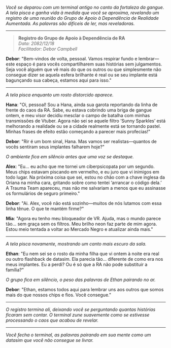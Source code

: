 _Você se deparou com um terminal antigo no canto da fortaleza da gangue. A tela pisca e ganha vida à medida que você se aproxima, revelando um registro de uma reunião do Grupo de Apoio à Dependência de Realidade Aumentada. As palavras são difíceis de ler, mas reveladoras._

---

> **Registro do Grupo de Apoio à Dependência de RA**  
> _Data: 2082/12/18_  
> _Facilitador: Debor Campbell_

**Debor**: "Bem-vindos de volta, pessoal. Vamos respirar fundo e lembrar—este espaço é para vocês compartilharem suas histórias sem julgamentos. Seja você alguém que vê mais do que os outros ou que simplesmente não consegue dizer se aquela esfera brilhante é real ou se seu implante está bagunçando sua cabeça, estamos aqui para isso."

---

_A tela pisca enquanto um rosto distorcido aparece._

**Hana**: "Oi, pessoal! Sou a Hana, ainda sua garota reportando da linha de frente do caos da RA. Sabe, eu estava cobrindo uma briga de gangue ontem, e meu visor decidiu mesclar o campo de batalha com minhas transmissões de Vtuber. Agora não sei se aquele filtro ‘Sunny Sparkles’ está melhorando a realidade ou se a cidade realmente está se tornando pastel. Minhas frases de efeito estão começando a parecer mais profecias!"

**Debor**: "Rir é um bom sinal, Hana. Mas vamos ser realistas—quantos de vocês sentiram seus implantes falharem hoje?"

_O ambiente fica em silêncio antes que uma voz se destaque._

**Alex**: "Eu… eu acho que me tornei um ciberpsicopata por um segundo. Meus chips estavam piscando em vermelho, e eu juro que vi inimigos em todo lugar. Na próxima coisa que sei, estou no chão com a chave inglesa da Oriana na minha cara, gritando sobre como tentei ‘arrancar o código dela.’ A Trauma Team apareceu, mas não me salvariam a menos que eu assinasse os formulários de seguro primeiro."

**Debor**: "Ai. Alex, você não está sozinho—muitos de nós lutamos com essa linha tênue. O que te mantém firme?"

**Mia**: "Agora eu tenho meu bloqueador de VR. Ajuda, mas o mundo parece tão… sem graça sem os filtros. Meu brilho neon faz parte de mim agora. Estou meio tentada a voltar ao Mercado Negro e atualizar ainda mais."

---

_A tela pisca novamente, mostrando um canto mais escuro da sala._

**Ethan**: "Eu nem sei se o rosto da minha filha que vi ontem à noite era real ou outro flashback de datasim. Ela parecia tão… diferente de como era nos meus implantes. Eu a perdi? Ou é só que a RA não pode substituir a família?"

_O grupo fica em silêncio, o peso das palavras de Ethan pairando no ar._

**Debor**: "Ethan, estamos todos aqui para lembrar uns aos outros que somos mais do que nossos chips e fios. Você consegue."

---

_O registro termina ali, deixando você se perguntando quantas histórias ficaram sem contar. O terminal zune suavemente como se estivesse processando o caos que acabou de revelar._

---

_Você fecha o terminal, as palavras pairando em sua mente como um datasim que você não consegue se livrar._
